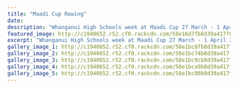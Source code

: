 ```yaml
---
title: "Maadi Cup Rowing"
date: 
description: "Whanganui High Schools week at Maadi Cup 27 March - 1 April 2017"
featured_image: http://c1940652.r52.cf0.rackcdn.com/58e16d7fb8d39a417f000468/17621831_771248469690928_6813815523034380106_o.jpg
excerpt: "Whanganui High Schools week at Maadi Cup 27 March - 1 April 2017"
gallery_image_1: http://c1940652.r52.cf0.rackcdn.com/58e1bc8fb8d39a417f00065f/17498511_767352233413885_8305291534269868270_n.jpg
gallery_image_2: http://c1940652.r52.cf0.rackcdn.com/58e1bc74b8d39a417f00065b/17265236_767352120080563_5243023469132697893_n.jpg
gallery_image_3: http://c1940652.r52.cf0.rackcdn.com/58e1bc9cb8d39a417f000661/17498700_767353383413770_5748091037877695320_n.jpg
gallery_image_4: http://c1940652.r52.cf0.rackcdn.com/58e1bca9b8d39a417f000663/17498971_767351770080598_5218412473100596724_n.jpg
gallery_image_5: http://c1940652.r52.cf0.rackcdn.com/58e1bc80b8d39a417f00065d/17458372_767351823413926_1077520128957103052_n.jpg
---
```

